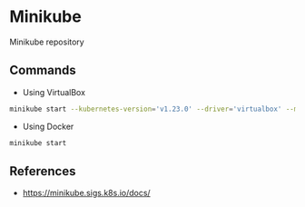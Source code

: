 # Minikube
Minikube repository

## Commands

- Using VirtualBox

```sh
minikube start --kubernetes-version='v1.23.0' --driver='virtualbox' --memory=8196 -p gitops
```
- Using Docker

```sh
minikube start 
```

## References

- https://minikube.sigs.k8s.io/docs/
